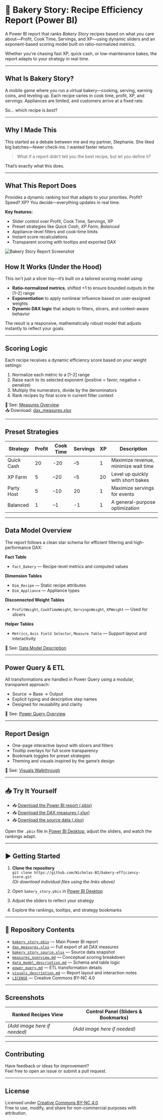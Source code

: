# 🍰 Bakery Story: Recipe Efficiency Report (Power BI)

A Power BI report that ranks *Bakery Story* recipes based on what *you* care about—Profit, Cook Time, Servings, and XP—using dynamic sliders and an exponent-based scoring model built on ratio-normalized metrics.

Whether you're chasing fast XP, quick cash, or low-maintenance bakes, the report adapts to your strategy in real time.

---

## What Is Bakery Story?

A mobile game where you run a virtual bakery—cooking, serving, earning coins, and leveling up. Each recipe varies in cook time, profit, XP, and servings. Appliances are limited, and customers arrive at a fixed rate.

So… which recipe is *best*?

---

## Why I Made This

This started as a debate between me and my partner, Stephanie. She liked big batches—fewer check-ins. I wanted faster returns.

> What if a report didn’t tell you the best recipe, but let *you* define it?

That’s exactly what this does.

---

## What This Report Does

Provides a dynamic ranking tool that adapts to your priorities. Profit? Speed? XP? You decide—everything updates in real time.

**Key features:**
- Slider control over Profit, Cook Time, Servings, XP  
- Preset strategies like *Quick Cash*, *XP Farm*, *Balanced*  
- Appliance-level filters and cook-time limits  
- Instant score recalculations  
- Transparent scoring with tooltips and exported DAX

![Bakery Story Report Screenshot](./docs/images/bakery_story.png)

## How It Works (Under the Hood)

This isn’t just a slicer toy—it’s built on a tailored scoring model using:

- **Ratio-normalized metrics**, shifted +1 to ensure bounded outputs in the [1–2] range  
- **Exponentiation** to apply nonlinear influence based on user-assigned weights  
- **Dynamic DAX logic** that adapts to filters, slicers, and context-aware behavior

The result is a responsive, mathematically robust model that adjusts instantly to reflect your goals.

---

## Scoring Logic

Each recipe receives a dynamic efficiency score based on your weight settings:

1. Normalize each metric to a [1–2] range  
2. Raise each to its selected exponent (positive = favor; negative = penalize)  
3. Multiply the numerators, divide by the denominators  
4. Rank recipes by final score in current filter context

📄 See: [Measures Overview](./docs/measures_overview.md)  
📥 Download: [dax_measures.xlsx](https://raw.githubusercontent.com/Nicholas-BI/bakery-efficiency-score/main/docs/dax_measures.xlsx)

---

## Preset Strategies

| Strategy     | Profit | Cook Time | Servings | XP | Description                          |
|--------------|--------|-----------|----------|----|--------------------------------------|
| Quick Cash   | 20     | -20       | –5       | 1  | Maximize revenue, minimize wait time |
| XP Farm      | 5      | –20       | –5       | 20 | Level up quickly with short bakes    |
| Party Host   | 5      | –10       | 20       | 1  | Maximize servings for events         |
| Balanced     | 1      | –1        | -1       | 1  | A general-purpose optimization       |

---

## Data Model Overview

The report follows a clean star schema for efficient filtering and high-performance DAX:

**Fact Table**  
- `Fact_Bakery` — Recipe-level metrics and computed values

**Dimension Tables**  
- `Dim_Recipe` — Static recipe attributes  
- `Dim_Appliance` — Appliance types

**Disconnected Weight Tables**  
- `ProfitWeight`, `CookTimeWeight`, `ServingsWeight`, `XPWeight` — Used for slicers

**Helper Tables**  
- `Metrics`, `Axis Field Selector`, `Measure Table` — Support layout and interactivity

📄 See: [Data Model Description](./docs/data_model_description.md)

---

## Power Query & ETL

All transformations are handled in Power Query using a modular, transparent approach:

- Source → Base → Output  
- Explicit typing and descriptive step names  
- Designed for reusability and clarity

📄 See: [Power Query Overview](./docs/power_query.md)

---

## Report Design

- One-page interactive layout with slicers and filters  
- Tooltip overlays for full score transparency  
- Bookmark toggles for preset strategies  
- Theming and visuals inspired by the game’s design

📄 See: [Visuals Walkthrough](./docs/visuals_description.md)

---

## 📥 Try It Yourself

- 📥 [Download the Power BI report (.pbix)](https://raw.githubusercontent.com/Nicholas-BI/bakery-efficiency-score/main/docs/bakery_story.pbix)  
- 📥 [Download the DAX measures (.xlsx)](https://raw.githubusercontent.com/Nicholas-BI/bakery-efficiency-score/main/docs/dax_measures.xlsx)  
- 📥 [Download the source data (.xlsx)](https://raw.githubusercontent.com/Nicholas-BI/bakery-efficiency-score/main/docs/bakery_story_source.xlsx)

Open the `.pbix` file in [Power BI Desktop](https://powerbi.microsoft.com/desktop), adjust the sliders, and watch the rankings adapt.

---

## ▶️ Getting Started

1. **Clone the repository**  
   `git clone https://github.com/Nicholas-BI/bakery-efficiency-score.git`  
   *(Or download individual files using the links above)*

2. Open `bakery_story.pbix` in [Power BI Desktop](https://powerbi.microsoft.com/desktop)  
3. Adjust the sliders to reflect your strategy  
4. Explore the rankings, tooltips, and strategy bookmarks

---

## 📁 Repository Contents

- [`bakery_story.pbix`](./docs/bakery_story.pbix) — Main Power BI report  
- [`dax_measures.xlsx`](./docs/dax_measures.xlsx) — Full export of all DAX measures  
- [`bakery_story_source.xlsx`](./docs/bakery_story_source.xlsx) — Source data snapshot  
- [`measures_overview.md`](./docs/measures_overview.md) — Conceptual scoring breakdown  
- [`data_model_description.md`](./docs/data_model_description.md) — Schema and table logic  
- [`power_query.md`](./docs/power_query.md) — ETL transformation details  
- [`visuals_description.md`](./docs/visuals_description.md) — Report layout and interaction notes  
- [`LICENSE`](./LICENSE) — Creative Commons BY-NC 4.0

---

## Screenshots

| Ranked Recipes View                             | Control Panel (Sliders & Bookmarks)           |
|--------------------------------------------------|------------------------------------------------|
| *(Add image here if needed)*                     | *(Add image here if needed)*                  |

---

## Contributing

Have feedback or ideas for improvement?  
Feel free to open an issue or submit a pull request.

---

## License

Licensed under [Creative Commons BY-NC 4.0](./LICENSE)  
Free to use, modify, and share for non-commercial purposes with attribution.
